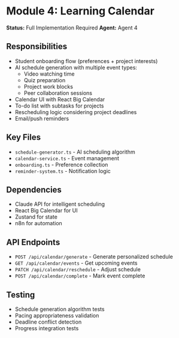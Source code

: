 # Module 4: Learning Calendar

**Status:** Full Implementation Required
**Agent:** Agent 4

## Responsibilities
- Student onboarding flow (preferences + project interests)
- AI schedule generation with multiple event types:
  - Video watching time
  - Quiz preparation
  - Project work blocks
  - Peer collaboration sessions
- Calendar UI with React Big Calendar
- To-do list with subtasks for projects
- Rescheduling logic considering project deadlines
- Email/push reminders

## Key Files
- `schedule-generator.ts` - AI scheduling algorithm
- `calendar-service.ts` - Event management
- `onboarding.ts` - Preference collection
- `reminder-system.ts` - Notification logic

## Dependencies
- Claude API for intelligent scheduling
- React Big Calendar for UI
- Zustand for state
- n8n for automation

## API Endpoints
- `POST /api/calendar/generate` - Generate personalized schedule
- `GET /api/calendar/events` - Get upcoming events
- `PATCH /api/calendar/reschedule` - Adjust schedule
- `POST /api/calendar/complete` - Mark event complete

## Testing
- Schedule generation algorithm tests
- Pacing appropriateness validation
- Deadline conflict detection
- Progress integration tests

